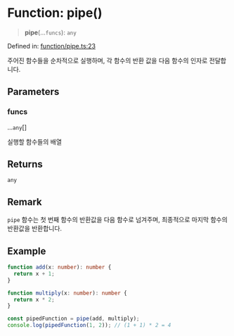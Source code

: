 # Function: pipe()

> **pipe**(...`funcs`): `any`

Defined in: [function/pipe.ts:23](https://github.com/modern-library-how/how.js/blob/249a8a317fb7b78797daf1e1a1c329e2704e099a/src/function/pipe.ts#L23)

주어진 함수들을 순차적으로 실행하며, 각 함수의 반환 값을 다음 함수의 인자로 전달합니다.

## Parameters

### funcs

...`any`[]

실행할 함수들의 배열

## Returns

`any`

## Remark

`pipe` 함수는 첫 번째 함수의 반환값을 다음 함수로 넘겨주며, 최종적으로 마지막 함수의 반환값을 반환합니다.

## Example

```ts
function add(x: number): number {
  return x + 1;
}

function multiply(x: number): number {
  return x * 2;
}

const pipedFunction = pipe(add, multiply);
console.log(pipedFunction(1, 2)); // (1 + 1) * 2 = 4
```
